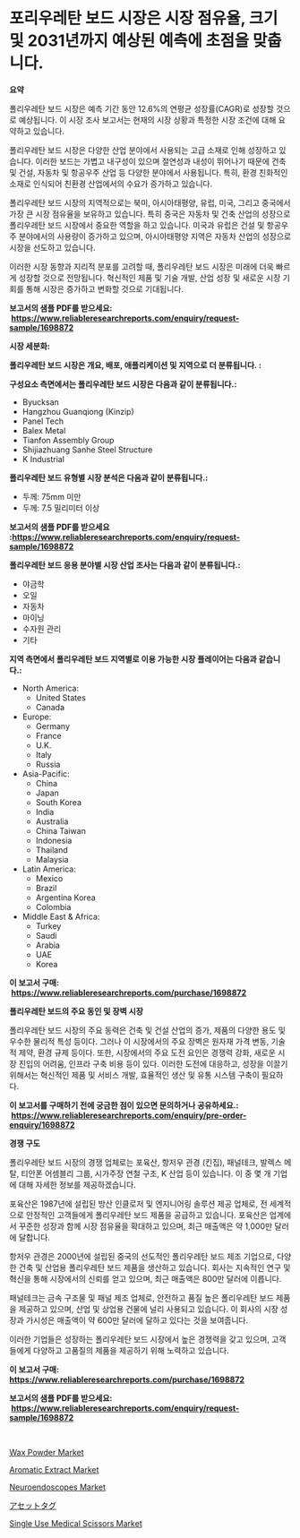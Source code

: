 <p><h1>포리우레탄 보드 시장은 시장 점유율, 크기 및 2031년까지 예상된 예측에 초점을 맞춥니다.</h1></p><p><strong>요약</strong></p>
<p><p>폴리우레탄 보드 시장은 예측 기간 동안 12.6%의 연평균 성장률(CAGR)로 성장할 것으로 예상됩니다. 이 시장 조사 보고서는 현재의 시장 상황과 특정한 시장 조건에 대해 요약하고 있습니다. </p><p>폴리우레탄 보드 시장은 다양한 산업 분야에서 사용되는 고급 소재로 인해 성장하고 있습니다. 이러한 보드는 가볍고 내구성이 있으며 절연성과 내성이 뛰어나기 때문에 건축 및 건설, 자동차 및 항공우주 산업 등 다양한 분야에서 사용됩니다. 특히, 환경 친화적인 소재로 인식되어 친환경 산업에서의 수요가 증가하고 있습니다.</p><p>폴리우레탄 보드 시장의 지역적으로는 북미, 아시아태평양, 유럽, 미국, 그리고 중국에서 가장 큰 시장 점유율을 보유하고 있습니다. 특히 중국은 자동차 및 건축 산업의 성장으로 폴리우레탄 보드 시장에서 중요한 역할을 하고 있습니다. 미국과 유럽은 건설 및 항공우주 분야에서의 사용량이 증가하고 있으며, 아시아태평양 지역은 자동차 산업의 성장으로 시장을 선도하고 있습니다.</p><p>이러한 시장 동향과 지리적 분포를 고려할 때, 폴리우레탄 보드 시장은 미래에 더욱 빠르게 성장할 것으로 전망됩니다. 혁신적인 제품 및 기술 개발, 산업 성장 및 새로운 시장 기회를 통해 시장은 증가하고 변화할 것으로 기대됩니다.</p></p>
<p><strong>보고서의 샘플 PDF를 받으세요: &nbsp;<a href="https://www.reliableresearchreports.com/enquiry/request-sample/1698872">https://www.reliableresearchreports.com/enquiry/request-sample/1698872</a></strong></p>
<p><strong>시장 세분화:</strong></p>
<p><strong> 폴리우레탄 보드 시장은 개요, 배포, 애플리케이션 및 지역으로 더 분류됩니다. :</strong></p>
<p><strong>구성요소 측면에서는 폴리우레탄 보드 시장은 다음과 같이 분류됩니다.:</strong></p>
<p><ul><li>Byucksan</li><li>Hangzhou Guanqiong (Kinzip)</li><li>Panel Tech</li><li>Balex Metal</li><li>Tianfon Assembly Group</li><li>Shijiazhuang Sanhe Steel Structure</li><li>K Industrial</li></ul></p>
<p><strong> 폴리우레탄 보드 유형별 시장 분석은 다음과 같이 분류됩니다.:</strong></p>
<p><ul><li>두께: 75mm 미만</li><li>두께: 7.5 밀리미터 이상</li></ul></p>
<p><strong>보고서의 샘플 PDF를 받으세요 :<a href="https://www.reliableresearchreports.com/enquiry/request-sample/1698872">https://www.reliableresearchreports.com/enquiry/request-sample/1698872</a></strong></p>
<p><strong> 폴리우레탄 보드 응용 분야별 시장 산업 조사는 다음과 같이 분류됩니다.:</strong></p>
<p><ul><li>야금학</li><li>오일</li><li>자동차</li><li>마이닝</li><li>수자원 관리</li><li>기타</li></ul></p>
<p><strong>지역 측면에서 폴리우레탄 보드 지역별로 이용 가능한 시장 플레이어는 다음과 같습니다.:</strong></p>
<p><ul>
    <li>
        North America:
        <ul>
            <li>United States</li>
            <li>Canada</li>
        </ul>
    </li>
    <li>
        Europe:
        <ul>
            <li>Germany</li>
            <li>France</li>
            <li>U.K.</li>
            <li>Italy</li>
            <li>Russia</li>
        </ul>
    </li>
    <li>
        Asia-Pacific:
        <ul>
            <li>China</li>
            <li>Japan</li>
            <li>South Korea</li>
            <li>India</li>
            <li>Australia</li>
            <li>China Taiwan</li>
            <li>Indonesia</li>
            <li>Thailand</li>
            <li>Malaysia</li>
        </ul>
    </li>
    <li>
        Latin America:
        <ul>
            <li>Mexico</li>
            <li>Brazil</li>
            <li>Argentina Korea</li>
            <li>Colombia</li>
        </ul>
    </li>
    <li>
        Middle East & Africa:
        <ul>
            <li>Turkey</li>
            <li>Saudi</li>
            <li>Arabia</li>
            <li>UAE</li>
            <li>Korea</li>
        </ul>
    </li>
    </ul></p>
<p><strong>이 보고서 구매: &nbsp;<a href="https://www.reliableresearchreports.com/purchase/1698872">https://www.reliableresearchreports.com/purchase/1698872</a></strong></p>
<p><strong>폴리우레탄 보드의 주요 동인 및 장벽 시장</strong></p>
<p><p>폴리우레탄 보드 시장의 주요 동력은 건축 및 건설 산업의 증가, 제품의 다양한 용도 및 우수한 물리적 특성 등이다. 그러나 이 시장에서의 주요 장벽은 원자재 가격 변동, 기술적 제약, 환경 규제 등이다. 또한, 시장에서의 주요 도전 요인은 경쟁력 강화, 새로운 시장 진입의 어려움, 인프라 구축 비용 등이 있다. 이러한 도전에 대응하고, 성장을 이끌기 위해서는 혁신적인 제품 및 서비스 개발, 효율적인 생산 및 유통 시스템 구축이 필요하다.</p></p>
<p><strong>이 보고서를 구매하기 전에 궁금한 점이 있으면 문의하거나 공유하세요.: &nbsp;<a href="https://www.reliableresearchreports.com/enquiry/pre-order-enquiry/1698872">https://www.reliableresearchreports.com/enquiry/pre-order-enquiry/1698872</a></strong></p>
<p><strong>경쟁 구도</strong></p>
<p><p>폴리우레탄 보드 시장의 경쟁 업체로는 포육산, 항저우 관경 (킨집), 패널테크, 발렉스 메탈, 티안폰 어셈블리 그룹, 시가주장 연철 구조, K 산업 등이 있습니다. 이 중 몇 개 기업에 대해 자세한 정보를 제공하겠습니다.</p><p>포육산은 1987년에 설립된 방산 인클로저 및 엔지니어링 솔루션 제공 업체로, 전 세계적으로 안정적인 고객들에게 폴리우레탄 보드 제품을 공급하고 있습니다. 포육산은 업계에서 꾸준한 성장과 함께 시장 점유율을 확대하고 있으며, 최근 매출액은 약 1,000만 달러에 달합니다.</p><p>항저우 관경은 2000년에 설립된 중국의 선도적인 폴리우레탄 보드 제조 기업으로, 다양한 건축 및 산업용 폴리우레탄 보드 제품을 생산하고 있습니다. 회사는 지속적인 연구 및 혁신을 통해 시장에서의 신뢰를 얻고 있으며, 최근 매출액은 800만 달러에 이릅니다.</p><p>패널테크는 금속 구조물 및 패널 제조 업체로, 안전하고 품질 높은 폴리우레탄 보드 제품을 제공하고 있으며, 산업 및 상업용 건물에 널리 사용되고 있습니다. 이 회사의 시장 성장과 가시성은 매출액이 약 600만 달러에 달하고 있다는 것을 보여줍니다.</p><p>이러한 기업들은 성장하는 폴리우레탄 보드 시장에서 높은 경쟁력을 갖고 있으며, 고객들에게 다양하고 고품질의 제품을 제공하기 위해 노력하고 있습니다.</p></p>
<p><strong>이 보고서 구매: &nbsp; <a href="https://www.reliableresearchreports.com/purchase/1698872">https://www.reliableresearchreports.com/purchase/1698872</a></strong></p>
<p><strong>보고서의 샘플 PDF를 받으세요: &nbsp;<a href="https://www.reliableresearchreports.com/enquiry/request-sample/1698872">https://www.reliableresearchreports.com/enquiry/request-sample/1698872</a></strong><strong></strong></p>
<p>&nbsp;</p>
<p><p><a href="https://github.com/yoshih12/Market-Research-Report-List-2/blob/main/wax-powder-market.md">Wax Powder Market</a></p><p><a href="https://github.com/castoriffic/Market-Research-Report-List-3/blob/main/aromatic-extract-market.md">Aromatic Extract Market</a></p><p><a href="https://issuu.com/reportprime-2/docs/neuroendoscopes-market-size-2030.pptx">Neuroendoscopes Market</a></p><p><a href="https://github.com/jkjreqjscoxx7/Market-Research-Report-List-1/blob/main/2147594193948.md">アセットタグ</a></p><p><a href="https://issuu.com/reportprime-2/docs/single-use-medical-scissors-market-size-2030.pptx">Single Use Medical Scissors Market</a></p></p>